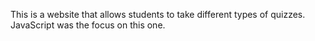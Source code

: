 This is a website that allows students to take different types of quizzes. JavaScript was the focus on this one.
